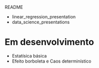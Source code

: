 README

- linear_regression_presentation
- data_science_presentations

# Em desenvolvimento

- Estatísica básica
- Efeito borboleta e Caos determinístico


